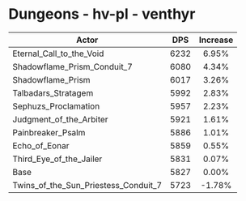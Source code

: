 # Dungeons - hv-pl - venthyr
| Actor | DPS | Increase |
|---|:---:|:---:|
|Eternal_Call_to_the_Void|6232|6.95%|
|Shadowflame_Prism_Conduit_7|6080|4.34%|
|Shadowflame_Prism|6017|3.26%|
|Talbadars_Stratagem|5992|2.83%|
|Sephuzs_Proclamation|5957|2.23%|
|Judgment_of_the_Arbiter|5921|1.61%|
|Painbreaker_Psalm|5886|1.01%|
|Echo_of_Eonar|5859|0.55%|
|Third_Eye_of_the_Jailer|5831|0.07%|
|Base|5827|0.00%|
|Twins_of_the_Sun_Priestess_Conduit_7|5723|-1.78%|
